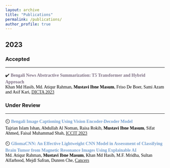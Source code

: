 ```yaml
---
layout: archive
title: "Publications"
permalink: /publications/
author_profile: true
---
```


<!-- <span style="color:black; font-family:Georgia;">Most recent publication updates can be found on my <a style ="color:#800080;" href=""><em>[Google Scholar]</em></a> profile.</span> -->

## 2023
<!-- --------- -->
<!-- 📃 -->
<!-- Paper 01 -->
### Accepted
---------
✔️ <span style="color:#7D6E83;font-family:Trebuchet MS;">**Bengali News Abstractive Summarization: T5 Transformer and Hybrid Approach**</span><br>
<span style="color:black;font-family:Georgia">
	Khan Md Hasib, Md. Atiqur Rahman, <strong style="color:black">Mustavi Ibne Masum</strong>,  Friso De Boer, Sami Azam and Asif Kari, [DICTA 2023](https://www.dictaconference.org/)
</span>
<br>
<!-- [<a style="color:red;" href="#" onclick="$('#dicta2023_abstract').toggle();return false;"><font size="3">Abstract</font></a>]
[[<span style ="color:red"><font size="3">PDF</font></span>](
	 paper link 
		)] [[<span style ="color:red"><font size="3">Code & Dataset</font></span>](
		 git link
		)] [[<span style ="color:red"><font size="3">Presentation</font></span>](
			git file link 
			)] [<a style="color:red;" href="#" onclick="$('#dicta2023_bib').toggle();return false;"><font size="3">Citation bib</font></a>] -->

<div id="dicta2023_bib" class="bib" style="display:none;">
	<pre>
	  @INPROCEEDINGS{<>,
	  author={},
	  booktitle={2023 International Conference on Digital Image Computing: Techniques and Applications (DICTA)}, 
	  title={Bengali News Abstractive Summarization: T5 Transformer and Hybrid Approach}, 
	  year={2023},
	  volume={},
	  number={},
	  pages={1-7},
	  doi={}}
	</pre>
</div>

<div id="dicta2023_abstract" class="abstract" style="display:none;">
	<p style="text-align:justify; color:black;font-family:Monaco;"> 
		<font size="3">
			In today's fast-paced world, everyone wants things to happen quickly. Thanks to the internet, news spreads super fast. But not all news is important. News summarization helps by giving a short version of each news story, so readers can easily figure out what type of news they want to read. There are two main types of summarization: Abstractive Text Summarization and Extractive Text Summarization. The process of abstractive text summarization is much more complex than that of extractive text summarization. This study proposes a model for generating extractive summaries, which are then utilized as input to generate abstractive summaries. The model uses the Bengali Text Summarization (BenSumm) model for extractive summarization and the Bangla Text-to-Text Transfer Transformer (BanlaT5) for abstractive summarization. The research also compares summarization acquired straight from the BanglaT5 model with summarization obtained via the proposed model. Abstractive summarization in the Bengali language has been accomplished using the Text-to-Text Transfer Transformer(T5) in this research. Although abstractive summarization of the Bengali language has been accomplished over the years using a variety of techniques, the field of using T5 in this field has only recently been discovered, and there is still a wide range of opportunities to be explored. The study has achieved promising results.
		</font>
	</p>
</div> 


<!-- Paper 02 -->
### Under Review
--------------
⏲️ 
<span style="font-family:Trebuchet MS;color:#769FCD">**Bengali Image Captioning Using Vision Encoder-Decoder Model**</span><br>
<span style="color:black;font-family:Georgia">
	Tajrian Islam Ishan, Abdullah Al Noman, Raisa Rokib, <strong style="color:black">Mustavi Ibne Masum</strong>, Sifat Ahmed, Faisal Muhammad Shah, [ICCIT 2023](https://iccit.org.bd/2023/)
</span>
<!-- <span style="color:black;font-family:Georgia"><br> 
	<font size="3"><strong>Authors</strong>: Tajrian Islam Ishan, Abdullah Al Noman, Raisa Rokib, <strong style="color:black">Mustavi Ibne Masum</strong>, Sifat Ahmed, Faisal Muhammad Shah </font>
</span>
<br>
<span style="color:black;font-family:Georgia">
	<font size="3"><strong>Conference:</strong><em> The International Conference on Computer and Information Technology</em></font> ([ICCIT 2023](https://iccit.org.bd/2023/))
</span>
<br>-->
<!-- [<a style="color:red;" href="#" onclick="$('#ecce2023_abstract').toggle();return false;"><font size="3">Abstract</font></a>] [[<span style ="color:red"><font size="3">PDF</font></span>]( 
	 paper link
	)] [[<span style ="color:red"><font size="3">Code & Dataset</font></span>](
		 git link 
		)] [[<span style ="color:red"><font size="3">Presentation</font></span>](
			 git file link 
			)] [<a style="color:red;" href="#" onclick="$('#ecce2023_bib').toggle();return false;"><font size="3">Citation bib</font></a>] -->

<div id="ecce2023_bib" class="bib" style="display:none;"> 
	<pre>
	  @INPROCEEDINGS{,
	   author={},
	  booktitle={conference name}, 
	  title={Bengali Image Captioning Using Vision Encoder-Decoder Model}, 
	  year={2023},
	  volume={},
	  number={},
	  pages={1-6},
	  doi={}}
	</pre>
</div>

<div id="ecce2023_abstract" class="abstract" style="display:none;">
	<p style="text-align:justify; color:black;font-family:Monaco;"> 
		<font size="3">
			Our research focuses on Bangla Image Captioning which involves generating descriptive captions for the images. To address this task, we propose a Vision Encoder-Decoder model, consisting of interconnected models for image encoding and text decoding. Previous work in this area has not explored the use of the Vision Encoder-Decoder Model specifically for Bangla Image Captioning. We have conducted several studies using two publicly available Bengali datasets, Bornon and BanCap, and merged them to create a comprehensive dataset to assess the performance of our model. Our proposed model outperforms recent developments in Bengali image captioning, delivering exceptional results in both quantitative and qualitative analyses.
		</font>
	</p>
</div>

⏲️ 
<span style="font-family:Trebuchet MS;color:#769FCD">**GliomaCNN: An Effective Lightweight CNN Model in Assessment of Classifying Brain Tumor from Magnetic Resonance Images Using Explainable AI**</span><br>
<span style="color:black;font-family:Georgia">
	Md. Atiqur Rahman, <strong style="color:black">Mustavi Ibne Masum</strong>, Khan Md Hasib, M.F. Mridha, Sultan Alfarhood, Mejdl Safran, Dunren Che, [Cancers](https://www.mdpi.com/journal/cancers/)
</span>
<!-- <span style="color:black;font-family:Georgia"><br> 
	<font size="3"><strong>Authors</strong>: Tajrian Islam Ishan, Abdullah Al Noman, Raisa Rokib, <strong style="color:black">Mustavi Ibne Masum</strong>, Sifat Ahmed, Faisal Muhammad Shah </font>
</span>
<br>
<span style="color:black;font-family:Georgia">
	<font size="3"><strong>Conference:</strong><em> The International Conference on Computer and Information Technology</em></font> ([ICCIT 2023](https://iccit.org.bd/2023/))
</span>
<br>-->
<!-- [<a style="color:red;" href="#" onclick="$('#ecce2023_abstract').toggle();return false;"><font size="3">Abstract</font></a>] [[<span style ="color:red"><font size="3">PDF</font></span>]( 
	 paper link
	)] [[<span style ="color:red"><font size="3">Code & Dataset</font></span>](
		 git link 
		)] [[<span style ="color:red"><font size="3">Presentation</font></span>](
			 git file link 
			)] [<a style="color:red;" href="#" onclick="$('#ecce2023_bib').toggle();return false;"><font size="3">Citation bib</font></a>] -->

<div id="ecce2023_bib" class="bib" style="display:none;"> 
	<pre>
	  @INPROCEEDINGS{,
	   author={},
	  booktitle={conference name}, 
	  title={GliomaCNN: An Effective Lightweight CNN Model in Assessment of Classifying Brain Tumor from Magnetic Resonance Images Using Explainable AI}, 
	  year={2023},
	  volume={},
	  number={},
	  pages={1-20},
	  doi={}}
	</pre>
</div>

<div id="ecce2023_abstract" class="abstract" style="display:none;">
	<p style="text-align:justify; color:black;font-family:Monaco;"> 
		<font size="3">
			Brain tumors pose a significant threat to human lives and have gained increasing attention as the tenth leading cause of global mortality. This study addresses the pressing issue of brain tumor classification using MRI. It focuses on distinguishing between Low-Grade Gliomas (LGG) and High-Grade Gliomas (HGG). LGGs are benign and typically manageable with surgical resection, while HGGs are malignant and more aggressive. The research introduces an innovative custom CNN model, GliomaCNN. GliomaCNN stands out as a lightweight CNN model compared to its predecessors. The research utilized the BraTS 2020 dataset for its experiments. Integrated with the gradient-boosting algorithm, GliomaCNN has achieved an impressive accuracy of 99.1569\%. The model's interpretability is ensured through SHAP and Grad-CAM++. They provide insights into critical decision-making regions for classification outcomes. Despite challenges in identifying tumors in images without visible signs, the model demonstrates remarkable performance in this critical medical application, offering a promising tool for accurate brain tumor diagnosis which paves the way for enhanced early detection and treatment of brain tumors.
		</font>
	</p>
</div>